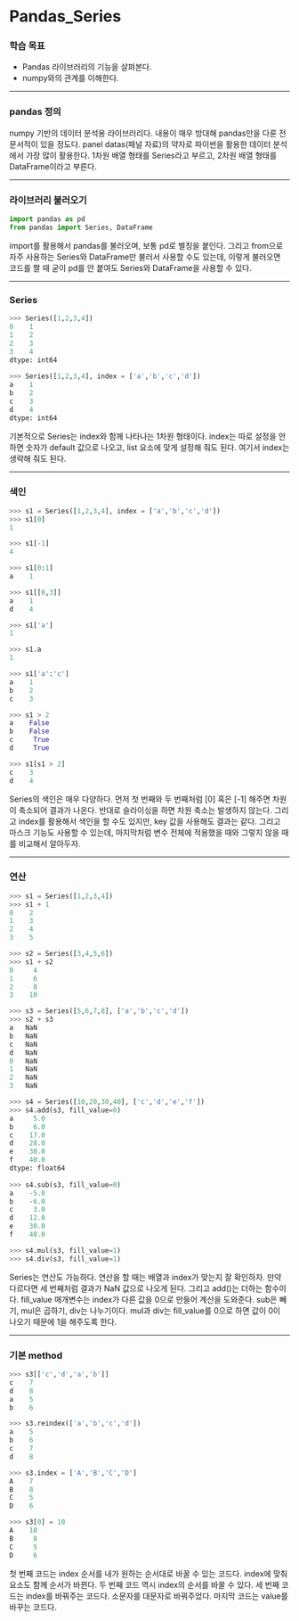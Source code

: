 # Pandas_Series



### 학습 목표

- Pandas 라이브러리의 기능을 살펴본다.
- numpy와의 관계를 이해한다.



---



### pandas 정의

 numpy 기반의 데이터 분석용 라이브러리다. 내용이 매우 방대해 pandas만을 다룬 전문서적이 있을 정도다. panel datas(패널 자료)의 약자로 파이썬을 활용한 데이터 분석에서 가장 많이 활용한다. 1차원 배열 형태를 Series라고 부르고, 2차원 배열 형태를 DataFrame이라고 부른다.



---



### 라이브러리 불러오기

```python
import pandas as pd
from pandas import Series, DataFrame
```

 import를 활용해서 pandas를 불러오며, 보통 pd로 별칭을 붙인다. 그리고 from으로 자주 사용하는 Series와 DataFrame만 불러서 사용할 수도 있는데, 이렇게 불러오면 코드를 짤 때 굳이 pd를 안 붙여도 Series와 DataFrame을 사용할 수 있다.



---



### Series

```python
>>> Series([1,2,3,4])
0    1
1    2
2    3
3    4
dtype: int64
    
>>> Series([1,2,3,4], index = ['a','b','c','d'])
a    1
b    2
c    3
d    4
dtype: int64
```

 기본적으로 Series는 index와 함께 나타나는 1차원 형태이다. index는 따로 설정을 안 하면 숫자가 default 값으로 나오고, list 요소에 맞게 설정해 줘도 된다. 여기서 index는 생략해 줘도 된다.



---



### 색인

```python
>>> s1 = Series([1,2,3,4], index = ['a','b','c','d'])
>>> s1[0]
1

>>> s1[-1]
4

>>> s1[0:1]
a    1

>>> s1[[0,3]]
a    1
d    4

>>> s1['a']
1

>>> s1.a
1

>>> s1['a':'c']
a    1
b    2
c    3

>>> s1 > 2
a    False
b    False
c     True
d     True

>>> s1[s1 > 2]
c    3
d    4
```

 Series의 색인은 매우 다양하다. 먼저 첫 번째와 두 번째처럼 [0] 혹은 [-1] 해주면 차원이 축소되어 결과가 나온다. 반대로 슬라이싱을 하면 차원 축소는 발생하지 않는다. 그리고 index를 활용해서 색인을 할 수도 있지만, key 값을 사용해도 결과는 같다. 그리고 마스크 기능도 사용할 수 있는데, 마지막처럼 변수 전체에 적용했을 때와 그렇지 않을 때를 비교해서 알아두자.



---



### 연산

```python
>>> s1 = Series([1,2,3,4])
>>> s1 + 1
0    2
1    3
2    4
3    5

>>> s2 = Series([3,4,5,6])
>>> s1 + s2
0     4
1     6
2     8
3    10

>>> s3 = Series([5,6,7,8], ['a','b','c','d'])
>>> s2 + s3
a   NaN
b   NaN
c   NaN
d   NaN
0   NaN
1   NaN
2   NaN
3   NaN

>>> s4 = Series([10,20,30,40], ['c','d','e','f'])
>>> s4.add(s3, fill_value=0)
a     5.0
b     6.0
c    17.0
d    28.0
e    30.0
f    40.0
dtype: float64
    
>>> s4.sub(s3, fill_value=0)
a    -5.0
b    -6.0
c     3.0
d    12.0
e    30.0
f    40.0

>>> s4.mul(s3, fill_value=1)
>>> s4.div(s3, fill_value=1)
```

 Series는 연산도 가능하다. 연산을 할 때는 배열과 index가 맞는지 잘 확인하자. 만약 다르다면 세 번째처럼 결과가 NaN 값으로 나오게 된다. 그리고 add()는 더하는 함수이다. fill_value 매개변수는 index가 다른 값을 0으로 만들어 계산을 도와준다. sub은 빼기, mul은 곱하기, div는 나누기이다. mul과 div는 fill_value를 0으로 하면 값이 0이 나오기 때문에 1을 해주도록 한다.



---



### 기본 method

```python
>>> s3[['c','d','a','b']]
c    7
d    8
a    5
b    6

>>> s3.reindex(['a','b','c','d'])
a    5
b    6
c    7
d    8

>>> s3.index = ['A','B','C','D']
A    7
B    8
C    5
D    6

>>> s3[0] = 10
A    10
B     8
C     5
D     6
```

  첫 번째 코드는 index 순서를 내가 원하는 순서대로 바꿀 수 있는 코드다. index에 맞춰 요소도 함께 순서가 바뀐다. 두 번째 코드 역시 index의 순서를 바꿀 수 있다. 세 번째 코드는 index를 바꿔주는 코드다. 소문자를 대문자로 바꿔주었다. 마지막 코드는 value를 바꾸는 코드다.